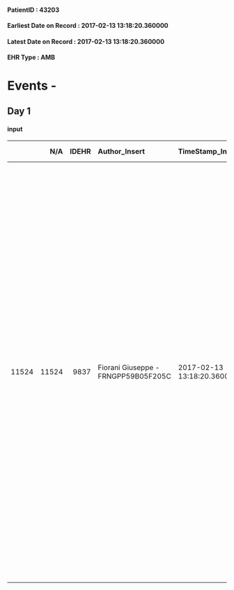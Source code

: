 
#### PatientID : 43203
#### Earliest Date on Record : 2017-02-13 13:18:20.360000
#### Latest Date on Record : 2017-02-13 13:18:20.360000
#### EHR Type : AMB

# Events - 

## Day 1

#### input
|       |    N/A |   IDEHR | Author_Insert                       | TimeStamp_Insert           | EHRType   |   PatientID |   IDDigitalSignDocument | persone_vicine   |   Unnamed: 0_x.1 |   IDANAMNESI_SOCIALE | Patient   | FamigliaAltro   | Paziente_T   | FamigliaAltro_T   |   Non_Rilevabile_x.1 | Note_Non_Rilevabile_x.1   | opt_Problemi   | Note_I                                                                                                                                                                                                                                                                                                                                                                                                                                                                                                                                                                                                                                                                                                                                           | ds_note_timori                                            | chk_contr_sintomi   | opt_paziente_a   | opt_famiglia_a   | opt_adeguatezza   | opt_paziente_solo   | ds_note_con                                       | opt_presente_assente   | Presenza_minori   | Caregiver_principale   | opt_capacita     | opt_necessario   | opt_presente   | opt_risorse_ec   | opt_paziente_psi   | opt_Ins_vol   | opt_paziente_ad   | opt_caregiver_ad   | opt_esenzione   | opt_inv_civile   |   ds_codice_es | Needs     | Domestic partnership   | Fragility   | opt_disponibilita_f   | opt_indennita_acc   | opt_legge   | opt_famiglia_psi   | opt_disponibilit_paz   |
|------:|-------:|--------:|:------------------------------------|:---------------------------|:----------|------------:|------------------------:|:-----------------|-----------------:|---------------------:|:----------|:----------------|:-------------|:------------------|---------------------:|:--------------------------|:---------------|:-------------------------------------------------------------------------------------------------------------------------------------------------------------------------------------------------------------------------------------------------------------------------------------------------------------------------------------------------------------------------------------------------------------------------------------------------------------------------------------------------------------------------------------------------------------------------------------------------------------------------------------------------------------------------------------------------------------------------------------------------|:----------------------------------------------------------|:--------------------|:-----------------|:-----------------|:------------------|:--------------------|:--------------------------------------------------|:-----------------------|:------------------|:-----------------------|:-----------------|:-----------------|:---------------|:-----------------|:-------------------|:--------------|:------------------|:-------------------|:----------------|:-----------------|---------------:|:----------|:-----------------------|:------------|:----------------------|:--------------------|:------------|:-------------------|:-----------------------|
| 11524 |  11524 |    9837 | Fiorani Giuseppe - FRNGPP59B05F205C | 2017-02-13 13:18:20.360000 | AMB       |       43203 |                  649086 | N/A              |             5274 |                 3402 | Si#1      | Si#1            | No#0         | Si#1              |                    0 | NR                        | No#0           | La pz √® informata della diagnosi e della progressione in parte(ignora le metastasi cardiache e polmonari). I familiari sono a conoscenza del peggioramento e dell'assenza di risposte relativamente ai tentativi sistemici (RT e Proton terapia eseguiti).Faticano ad accettare la necessit√† di pensare ad un setting di cura esclusivamente orientato alla qualit√† di vita della pz :la pz dalla diagnosi di malattia oncologica avvenuta verso la fine del mese di agosto dello scorso anno √® stata ricoverata in diversi ospedali e strutture riabilitative (S. Raffaele, Rizzoli di Bologna,Pavia,Don Gnocchi, Trento,senza mai uscirne). Oggi il marito chieder√† una consulenza al dott Santoro,primario dell'oncologia dell'Humanitas | Viene richiesto dai familiari il trasferimento in hospice | controllo sintomi#0 | Indefinite#2     | Congruenti#1     | Si#1              | No#0                | Vive con il marito Giuseppe. Due figli fuori casa | Presente#1             | No#0              | Il marito              | Incrementabile#1 | No#0             | No#0           | Adeguate#1       | No#0               | No#0          | Totale#2          | Totale#2           | Si#1            | No#0             |             48 | Clinici#0 | Coniuge/Convivente#0   | nessuna#0   | No#0                  | No#0                | No#0        | No#0               | No#0                   |


